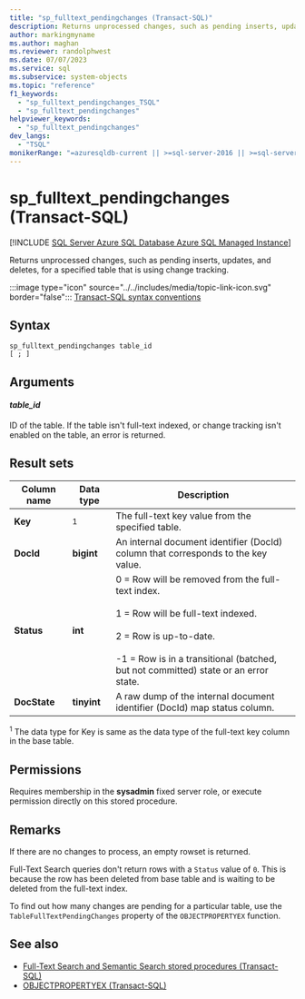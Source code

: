 ```yaml
---
title: "sp_fulltext_pendingchanges (Transact-SQL)"
description: Returns unprocessed changes, such as pending inserts, updates, and deletes, for a specified table that is using change tracking.
author: markingmyname
ms.author: maghan
ms.reviewer: randolphwest
ms.date: 07/07/2023
ms.service: sql
ms.subservice: system-objects
ms.topic: "reference"
f1_keywords:
  - "sp_fulltext_pendingchanges_TSQL"
  - "sp_fulltext_pendingchanges"
helpviewer_keywords:
  - "sp_fulltext_pendingchanges"
dev_langs:
  - "TSQL"
monikerRange: "=azuresqldb-current || >=sql-server-2016 || >=sql-server-linux-2017 || =azuresqldb-mi-current"
---
```

# sp_fulltext_pendingchanges (Transact-SQL)

[!INCLUDE [SQL Server Azure SQL Database Azure SQL Managed Instance](../../includes/applies-to-version/sql-asdb-asdbmi.md)]

Returns unprocessed changes, such as pending inserts, updates, and deletes, for a specified table that is using change tracking.

:::image type="icon" source="../../includes/media/topic-link-icon.svg" border="false"::: [Transact-SQL syntax conventions](../../t-sql/language-elements/transact-sql-syntax-conventions-transact-sql.md)

## Syntax

```syntaxsql
sp_fulltext_pendingchanges table_id
[ ; ]
```

## Arguments

#### *table_id*

ID of the table. If the table isn't full-text indexed, or change tracking isn't enabled on the table, an error is returned.

## Result sets

| Column name | Data type | Description |
| --- | --- | --- |
| **Key** | <sup>1</sup> | The full-text key value from the specified table. |
| **DocId** | **bigint** | An internal document identifier (DocId) column that corresponds to the key value. |
| **Status** | **int** | 0 = Row will be removed from the full-text index.<br /><br />1 = Row will be full-text indexed.<br /><br />2 = Row is up-to-date.<br /><br />-1 = Row is in a transitional (batched, but not committed) state or an error state. |
| **DocState** | **tinyint** | A raw dump of the internal document identifier (DocId) map status column. |

<sup>1</sup> The data type for Key is same as the data type of the full-text key column in the base table.

## Permissions

Requires membership in the **sysadmin** fixed server role, or execute permission directly on this stored procedure.

## Remarks

If there are no changes to process, an empty rowset is returned.

Full-Text Search queries don't return rows with a `Status` value of `0`. This is because the row has been deleted from base table and is waiting to be deleted from the full-text index.

To find out how many changes are pending for a particular table, use the `TableFullTextPendingChanges` property of the `OBJECTPROPERTYEX` function.

## See also

- [Full-Text Search and Semantic Search stored procedures (Transact-SQL)](full-text-search-and-semantic-search-stored-procedures-transact-sql.md)
- [OBJECTPROPERTYEX (Transact-SQL)](../../t-sql/functions/objectpropertyex-transact-sql.md)
